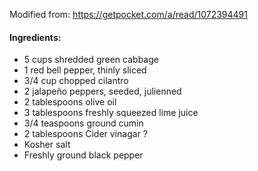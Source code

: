 Modified from: https://getpocket.com/a/read/1072394491
#### Ingredients:
- 5 cups shredded green cabbage
- 1 red bell pepper, thinly sliced
- 3/4 cup chopped cilantro
- 2 jalapeño peppers, seeded, julienned
- 2 tablespoons olive oil
- 3 tablespoons freshly squeezed lime juice
- 3/4 teaspoons ground cumin
- 2 tablespoons Cider vinagar ?
- Kosher salt
- Freshly ground black pepper
